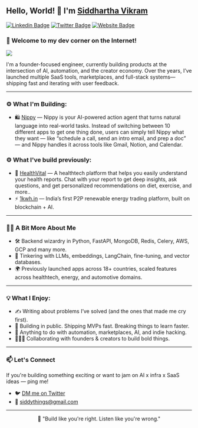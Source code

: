## Hello, World! 👋 I'm [Siddhartha Vikram](https://twitter.com/siddythings)

[![Linkedin Badge](https://img.shields.io/badge/LinkedIn-0077B5?style=for-the-badge&logo=linkedin&logoColor=white)](https://linkedin.com/in/siddythings)
[![Twitter Badge](https://img.shields.io/badge/Twitter-1DA1F2?style=for-the-badge&logo=twitter&logoColor=white)](https://twitter.com/siddythings)
[![Website Badge](https://img.shields.io/badge/Website-000000?style=for-the-badge&logo=About.me&logoColor=white)](https://siddythings.com)

### 👋 Welcome to my dev corner on the Internet!  
![](https://visitor-badge.glitch.me/badge?page_id=siddythings.siddythings&style=flat-square&color=blue)

I'm a founder-focused engineer, currently building products at the intersection of AI, automation, and the creator economy. Over the years, I’ve launched multiple SaaS tools, marketplaces, and full-stack systems—shipping fast and iterating with user feedback.

---

### ⚙️ What I'm Building:

- 🛍️ [Nippy](https://try-nippy.com) — Nippy is your AI-powered action agent that turns natural language into real-world tasks. Instead of switching between 10 different apps to get one thing done, users can simply tell Nippy what they want — like “schedule a call, send an intro email, and prep a doc” — and Nippy handles it across tools like Gmail, Notion, and Calendar.

### ⚙️ What I've build previously:
- 🧬 [HealthVital](https://healthvital.app) — A healthtech platform that helps you easily understand your health reports. Chat with your report to get deep insights, ask questions, and get personalized recommendations on diet, exercise, and more..
- ⚡ [1kwh.in](https://1kwh.in) — India’s first P2P renewable energy trading platform, built on blockchain + AI.

---

### 👨‍💻 A Bit More About Me
- 🛠 Backend wizardry in Python, FastAPI, MongoDB, Redis, Celery, AWS, GCP and many more.
- 🧪 Tinkering with LLMs, embeddings, LangChain, fine-tuning, and vector databases.
- 🌍 Previously launched apps across 18+ countries, scaled features across healthtech, energy, and automotive domains.

---

### 💡 What I Enjoy:

- ✍️ Writing about problems I’ve solved (and the ones that made me cry first).
- 🧵 Building in public. Shipping MVPs fast. Breaking things to learn faster.
- 🧠 Anything to do with automation, marketplaces, AI, and indie hacking.
- 🧑‍🤝‍🧑 Collaborating with founders & creators to build bold things.

---

### 📫 Let's Connect

If you're building something exciting or want to jam on AI x infra x SaaS ideas — ping me!

- 🐦 [DM me on Twitter](https://twitter.com/siddythings)
- 📧 siddythings@gmail.com

---

<div align="center">
🚀 "Build like you're right. Listen like you're wrong."
</div>

